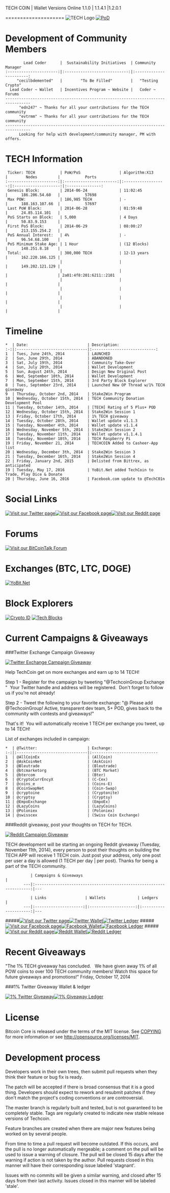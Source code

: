 TECH COIN | Wallet Versions Online 1.1.0 | 1.1.4.1 |1.2.0.1

====================
![TECH Logo](https://chainz.cryptoid.info/logo/tech.png "TECH Logo")
[![PoD](http://cryptoasian.com/wp-content/uploads/2014/10/ratingTECH2.jpg)](http://cryptoasian.com/tech-techcoin/)

Development of Community Members
====================

            Lead Coder      |  Sustainability Initiatives  | Community Manager       
    :----------------------:|:----------------------------:|:-----------------------:
         "cecilbdemented"   |        "To Be Filled"        |   "Testing Crypto"      
      Lead Coder ~ Wallet   | Incentives Program ~ Website |   Coder ~ Forums      
    ---------------------------------------------------------------------------------
          "edn247" ~ Thanks for all your contributions for the TECH community
          "evtrmm" ~ Thanks for all your contributions for the TECH community
    ---------------------------------------------------------------------------------
          Looking for help with development/community manager, PM with offers.  

TECH Information
====================
    

     Ticker: TECH           | PoW/PoS                 | Algorithm:X13      |        Nodes         |           Ports
    :----------------------:|:-----------------------:|:------------------:|:--------------------:|:---------------:
     Genesis Block:         | 2014-06-24              | 11:02:45           |      186.206.54.60   |           57698
     Max POW:               | 186,985 TECH            | -                  |      188.163.107.66  |           57697
     Last PoW Block:        | 2014-06-28              | 01:59:48           |      24.85.114.101   |
     PoS Starts on Block:   | 5,000                   | 4 Days             |      50.83.9.153     |
     First PoS Block:       | 2014-06-29              | 08:00:27           |      213.155.254.2   |
     PoS Annual Interest:   | 4%                      | -                  |      96.54.68.100    |
     PoS Minimum Stake Age: | 1 Hour                  | (12 Blocks)        |      148.251.8.18    |
     Total:                 | 300,000 TECH            | 12-13 years        |      162.220.166.125 |
                            |                         |                    |      149.202.121.129 |
                            |                         |                    |                      | 2a01:4f8:201:6211::2101
                            |                         |                    |                      |
                            |                         |                    |                      |
                            |                         |                    |                      |
                            |                         |                    |                      |
Timeline
====================

    *  | Date:                          | Description:
    :-:|:-------------------------------|:----------------------------:
    1  | Tues, June 24th, 2014          | LAUNCHED
    2  | Sun, June 29th, 2014           | ABANDONED
    3  | Sat, July 19th, 2014           | Community Take-Over        
    4  | Sun, July 20th, 2014           | Wallet Development
    5  | Sun, August 24th, 2014         | Design New Original Post
    6  | Wed, September 10th, 2014      | Wallet Development
    7  | Mon, September 15th, 2014      | 3rd Party Block Explorer
    8  | Tues, September 23rd, 2014     | Launched New OP Thread w/1% TECH giveaway
    9  | Thursday, October 2nd, 2014    | Stake2Win Program
    10 | Wednesday, October 15th, 2014  | TECH Community Donation Development Pool
    11 | Tuesday, October 14th, 2014    | [TECH] Rating of 5 Plus+ POD
    12 | Wednesday, October 15th, 2014  | Stake2Win Session 1
    13 | Friday, October 17th, 2014     | 1% TECH giveaway
    14 | Tuesday, October 28th, 2014    | Wallet update v1.1.3
    15 | Tuesday, November 4th, 2014    | Wallet update v1.1.4
    16 | Wednesday, November 5th, 2014  | Stake2Win Session 2
    17 | Tuesday, November 11th, 2014   | Wallet update v1.1.4.1
    18 | Tuesday, November 18th, 2014   | TECH Raspberry Pi
    19 | Friday, November 21, 2014      | TECHCOIN Added to Casheer-App list
    20 | Wednesday, December 3th, 2014  | Stake2Win Session 3
    21 | Tuesday, December 16th, 2014   | Stake2Win Session 4
    22 | Friday, January 2nd, 2015      | Delisted from Bittrex, as anticipated
    19 | Tuesday, May 17, 2016          | YoBit.Net added TechCoin to Trade, Play Dice & Donate
    20 | Thursday, June 16, 2016        | Facebook.com update to @TechC01n

Social Links
====================
[![Visit our Twitter page](http://oi58.tinypic.com/14jat53.jpg)](https://twitter.com/TechcoinGroup)[![Visit our Facebook page](http://oi60.tinypic.com/4re3ki.jpg)](https://www.facebook.com/TechC01n/)[![Visit our Reddit page](http://oi58.tinypic.com/30uftyr.jpg)](http://www.reddit.com/r/techcoin/)

Forums
====================
[![Visit our BitCoinTalk Forum](http://oi58.tinypic.com/29pswo0.jpg)](https://bitcointalk.org/index.php?topic=794069.0)

Exchanges (BTC, LTC, DOGE)
====================
[![YoBit.Net](https://yobit.net/images/logo.png)](https://yobit.net/en/trade/TECH/BTC)

Block Explorers
====================
[![Crypto ID](https://chainz.cryptoid.info/theme/cryptoID64.png)](https://chainz.cryptoid.info/tech/)
[![Tech Blocks](http://oi60.tinypic.com/2n7dzmd.jpg)](http://techblocks.chainworks.info:8324/chain/Techcoin)

Current Campaigns & Giveaways
====================
###Twitter Exchange Campaign Giveaway

[![Twitter Exchange Campaign Giveaway](http://books2download.nl/blog/wp-content/uploads/2011/04/twitterVStweet.gif)](https://twitter.com/TechcoinGroup)

Help TechCoin get on more exchanges and earn up to 14 TECH!

Step 1 - Register for the campaign by tweeting "@TechcoinGroup Exchange <your TECH address>"  Your Twitter handle and address will be registered.  Don't forget to follow us if you're not already!

Step 2 - Tweet the following to your favorite exchange: "@<exchange> Please add @TechcoinGroup! Active, transparent dev team, 5+ POD, gives back to the community with contests and giveaways!"

That's it!  You will automatically receive 1 TECH per exchange you tweet, up to 14 TECH!

List of exchanges included in campaign:

    *  | @Twitter:                      | Exchange:
    :-:|:-------------------------------|:-----------------------------
    1  | @AllCoinEx                     | (AllCoin)
    2  | @AskCoinNet                    | (AskCoin)
    3  | @Bleutrade                     | (Bleutrade)        
    4  | @btcmarketorg                  | (BTC Market)
    5  | @btercom                       | (Bter)
    6  | @CryptoCurrEncyX               | (C-Cex)
    7  | @coins_e                       | (Coins-E)
    8  | @CoinSwapNet                   | (Coin-Swap)
    9  | @cryptoine                     | (Cryptonite)
    10 | @cryptsy                       | (Cryptsy)
    11 | @EmpoExchange                  | (EmpoEx)
    12 | @LazyCoins                     | (LazyCoins)
    13 | @Poloniex                      | (Poloniex)
    14 | @swisscex                      | (Swiss Coin Exchange)

###Reddit giveaway, post your thoughts on TECH for TECH.

[![Reddit Campaign Giveaway](http://rack.0.mshcdn.com/media/ZgkyMDE0LzA4LzA3LzZkL2Zyb250cGFnZTEuODA3ZjguZ2lmCnAJdGh1bWIJMTIwMHg5NjAwPg/9640b5b4/207/front-page1.gif)](http://www.reddit.com/r/techcoin/)

TECH development will be starting an ongoing Reddit giveaway (Tuesday, November 11th, 2014), every person to post their thoughts on building the TECH APP will receive 1 TECH coin. Just post your address, only one post per user a day is allowed (1 TECH per day | per post). Thanks for being a part of the TECH community.

               | Campaigns & Giveaways                                                |
            ---|:--------------------------------------------------------------------:|---   
            
               | Links                 | Wallets              | Ledgers               |         
            ---|:---------------------:|:--------------------:|:---------------------:|---

#####[![Visit our Twitter page](http://oi58.tinypic.com/14jat53.jpg)](https://twitter.com/TechcoinGroup)[![Twitter Wallet](http://oi61.tinypic.com/2v1rssw.jpg)](https://chainz.cryptoid.info/tech/address.dws?5337.htm)[![Twitter Ledger](http://oi59.tinypic.com/idzzet.jpg)](https://docs.google.com/spreadsheets/d/1En4GbWjswNLEpxPcqVlhADY6y_MZFB2Y9Y4LVlI_j6Q/edit?usp=sharing)
#####[![Visit our Facebook page](http://oi60.tinypic.com/4re3ki.jpg)](https://www.facebook.com/pages/TechCoin/738472479557133)[![Facebook Wallet](http://oi61.tinypic.com/2v1rssw.jpg)](https://chainz.cryptoid.info/tech/address.dws?TLNpvwr7ivMKDY228CukhBkj6vDqzvtk6a.htm)[![Facebook Ledger](http://oi59.tinypic.com/idzzet.jpg)](https://docs.google.com/spreadsheets/d/1j3bstUTcp-3wjbr6NpWMU-3uX4cUJ3NzZcTHl85qRPY/edit?usp=sharing)
#####[![Visit our Reddit page](http://oi58.tinypic.com/30uftyr.jpg)](http://www.reddit.com/r/techcoin/)[![Reddit Wallet](http://oi61.tinypic.com/2v1rssw.jpg)](https://chainz.cryptoid.info/tech/search.dws?q=TAKzzju6t18DextiQJ7HVDNkgb4PmdkRmr)[![Reddit Ledger](http://oi59.tinypic.com/idzzet.jpg)](https://docs.google.com/spreadsheets/d/1T2L8dPQFIjwMFJXG9gk52aTrTEdUoSqlS1oUa2B2s6A/edit?usp=sharing)

Recent Giveaways
====================
"The 1% TECH giveaway has concluded.  
We have given away 1% of all POW coins to over 100 TECH community members! 
Watch this space for future giveaways and promotions!"
Friday, October 17, 2014

###1% Twitter Giveaway Wallet & ledger

[![1% Twitter Giveaway](http://oi61.tinypic.com/2v1rssw.jpg)](https://chainz.cryptoid.info/tech/address.dws?TKLj8v4RjXSuo7kmZ3b7zDX14RcwawGaeC.htm)[![1% Giveaway Ledger](http://oi59.tinypic.com/idzzet.jpg)](https://docs.google.com/spreadsheets/d/1FLFVyA_pkIBEYv-grl9fq1nWS9fkhkdAC5MhF_44au4/edit?usp=sharing)

License
====================
Bitcoin Core is released under the terms of the MIT license. See [COPYING](COPYING) for more
information or see http://opensource.org/licenses/MIT.

Development process
====================
Developers work in their own trees, then submit pull requests when they think their feature or bug fix is ready.

The patch will be accepted if there is broad consensus that it is a good thing. Developers should expect to rework and resubmit patches if they don't match the project's coding conventions or are controversial.

The master branch is regularly built and tested, but is not guaranteed to be completely stable. Tags are regularly created to indicate new stable release versions of Techcoin.

Feature branches are created when there are major new features being worked on by several people.

From time to time a pull request will become outdated. If this occurs, and the pull is no longer automatically mergeable; a comment on the pull will be used to issue a warning of closure. The pull will be closed 15 days after the warning if action is not taken by the author. Pull requests closed in this manner will have their corresponding issue labeled 'stagnant'.

Issues with no commits will be given a similar warning, and closed after 15 days from their last activity. Issues closed in this manner will be labeled 'stale'.
